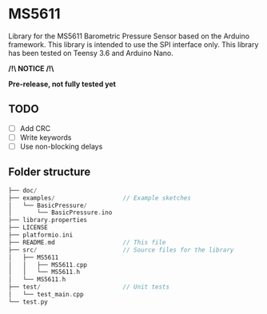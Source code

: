 # MS5611

Library for the MS5611 Barometric Pressure Sensor based on the Arduino framework. This library is intended to use the SPI interface only. This library has been tested on Teensy 3.6 and Arduino Nano.

**/!\ NOTICE /!\\**

**Pre-release, not fully tested yet**

## TODO

- [ ] Add CRC
- [ ] Write keywords
- [ ] Use non-blocking delays

## Folder structure

```cpp
├── doc/
├── examples/                   // Example sketches
│   └── BasicPressure/
│       └── BasicPressure.ino
├── library.properties
├── LICENSE
├── platformio.ini
├── README.md                   // This file
├── src/                        // Source files for the library
│   ├── MS5611
│   │   ├── MS5611.cpp
│   │   └── MS5611.h
│   └── MS5611.h
├── test/                       // Unit tests
│   └── test_main.cpp
└── test.py
```